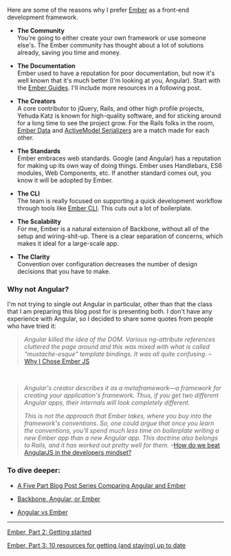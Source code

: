 Here are some of the reasons why I prefer [Ember](http://emberjs.com/) as a front-end development framework.

* **The Community**<br>
You're going to either create your own framework or use someone else's. The Ember community has thought about a lot of solutions already, saving you time and money.

* **The Documentation**<br>
Ember used to have a reputation for poor documentation, but now it's well known that it's much better (I'm looking at you, Angular). Start with the [Ember Guides](http://emberjs.com/guides/). I'll include more resources in a following post.

* **The Creators**<br>
A core contributor to jQuery, Rails, and other high profile projects, Yehuda Katz is known for high-quality software, and for sticking around for a long time to see the project grow. For the Rails folks in the room, [Ember Data](https://github.com/emberjs/data) and [ActiveModel Serializers](https://github.com/rails-api/active_model_serializers) are a match made for each other.

* **The Standards**<br>
Ember embraces web standards. Google (and Angular) has a reputation for making up its own way of doing things. Ember uses Handlebars, ES6 modules, Web Components, etc. If another standard comes out, you know it will be adopted by Ember.

* **The CLI**<br>
The team is really focused on supporting a quick development workflow through tools like [Ember CLI](http://iamstef.net/ember-cli/). This cuts out a lot of boilerplate.

* **The Scalability**<br>
For me, Ember is a natural extension of Backbone, without all of the setup and wiring-shit-up. There is a clear separation of concerns, which makes it ideal for a large-scale app.

* **The Clarity**<br>
Convention over configuration decreases the number of design decisions that you have to make.

### Why not Angular?
I'm not trying to single out Angular in particular, other than that the class that I am preparing this blog post for is presenting both. I don't have any experience with Angular, so I decided to share some quotes from people who have tried it:

>*Angular killed the idea of the DOM. Various ng-attribute references cluttered the page around and this was mixed with what is called "mustache-esque" template bindings. It was all quite confusing.* – [Why I Chose Ember JS](http://ryantablada.com/post/why-i-chose-ember-js)

<br>

>*Angular's creator describes it as a metaframework—a framework for creating your application's framework. Thus, if you get two different Angular apps, their internals will look completely different.* 
>
>*This is not the approach that Ember takes, where you buy into the framework's conventions. So, one could argue that once you learn the conventions, you'll spend much less time on boilerplate writing a new Ember app than a new Angular app. This doctrine also belongs to Rails, and it has worked out pretty well for them.* –[How do we beat AngularJS in the developers mindset?](http://discuss.emberjs.com/t/how-do-we-beat-angularjs-in-the-developers-mindset/3948/3)


### To dive deeper: 

* [A Five Part Blog Post Series Comparing Angular and Ember](http://www.benlesh.com/2014/04/embular-part-1-comparing-ember-and.html)

* [Backbone, Angular, or Ember](http://www.100percentjs.com/backbone-or-angular-or-ember-here-is-my-choice-and-why/)

* [Angular vs Ember](https://docs.google.com/presentation/d/1e0z1pT9JuEh8G5DOtib6XFDHK0GUFtrZrU3IfxJynaA/preview?slide=id.g177e4bd2b_0148)

<hr>

[Ember, Part 2: Getting started](https://www.codefellows.org/blog/ember-part-2-getting-started)

[Ember, Part 3: 10 resources for getting (and staying) up to date](https://www.codefellows.org/blog/ember-part-3-10-resources-for-getting-and-staying-up-to-date)